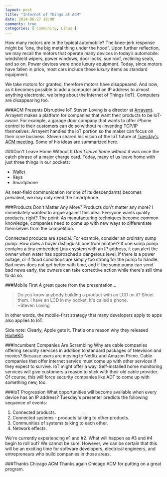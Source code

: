 ```yaml
---
layout: post
title: "Internet of Things at ACM"
date: 2014-06-27 18:08
comments: true
categories: [ Community, Linux ]
---
```

How many motors are in the typical automobile? The knee-jerk response might be “one, the big metal thing under the hood”. Upon further reflection, we may recall the motors that operate many devices in today’s automobile: windshield wipers, power windows, door locks, sun roof, reclining seats, and so on. Power devices were once luxury equipment. Today, since motors have fallen in price, most cars include these _luxury_ items as standard equipment.

We take motors for granted, therefore motors have disappeared. And now, as it becomes possible to add a computer and an IP address to almost anything electronic, we bring about the Internet of Things (IoT). Computers are disappearing too.
<!--more-->
###ACM Presents Disruptive IoT
Steven Loving is a director at [Arrayent](http://www.arrayent.com/). Arrayent makes a platform for companies that want their products to be IoT-aware. For example, a garage door company that wants to offer iPhone control to their customers can do so without re-inventing TCP/IP themselves. Arrayent handles the IoT portion so the maker can focus on their core business. Steven shared his vision of the IoT future at [Tuesday's ACM meeting](http://www.meetup.com/chicagoacm/events/184091062/). Some of his ideas are summarized here.

###Don't Leave Home Without It
_Don't leave home without it_ was once the catch phrase of a major charge card. Today, many of us leave home with just three things in our pockets:

* Wallet
* Keys
* Smartphone

As near-field communication (or one of its descendants) becomes prevalent, we may only need the smartphone. 

###Products Don't Matter Any More?
Products don't matter any more? I immediately wanted to argue against this idea. Everyone wants quality products, right? The point: As manufacturing techniques become common knowledge, companies need to come up with new ways to differentiate themselves from the competition.

Connected products are special. For example, consider an ordinary sump pump. How does a buyer distinguish one from another? If one sump pump contains a tiny embedded Linux system with an IP address, it can alert the owner when water has approached a dangerous level, if there is a power outage, or if flood conditions are simply too strong for the pump to handle. Bad news does not get better with time, and if the sump pump can send bad news early, the owners can take corrective action while there's still time to do so.

###Mobile First
A great quote from the presentation...

>Do you know anybody building a product with an LCD on it? Shoot them.  I have an LCD in my pocket. It's called a phone.
><br/>~Steven Loving

In other words, the mobile-first strategy that many developers apply to apps also applies to IoT.  

Side note: Clearly, Apple gets it. That's one reason why they released [HomeKit](https://developer.apple.com/homekit/).

###Incumbent Companies Are Scrambling
Why are cable companies offering security services in addition to standard packages of television and movies? Because users are moving to Netflix and Amazon Prime. Cable companies that offer internet service must come up with other services if they expect to survive. IoT might offer a way. Self-installed home monitoring services will give customers a reason to stick with their old cable provider. Of course, this will force security companies like ADT to come up with something new, too.

###IoT Progression
What opportunities will become available when every device has an IP
address? Tuesday's presenter predicts the following sequence of
events:

1. Connected products. 
2. Connected systems - products talking to other products.
3. Communities of systems talking to each other.
4. Network effects.

We're currently experiencing &#35;1 and &#35;2. What will happen as &#35;3 and &#35;4 begin to roll out? We cannot be sure. However, we can be certain that this will be an exciting time for software developers, electrical engineers, and entrepreneurs who build companies in those areas.

###Thanks Chicago ACM
Thanks again Chicago ACM for putting on a great program.
